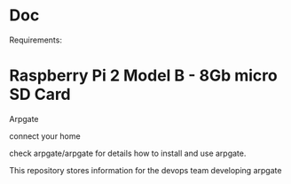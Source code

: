 # Doc

Requirements:

Raspberry Pi 2 Model B - 8Gb micro SD Card
==========================================

Arpgate

connect your home

check arpgate/arpgate for details how to install and use arpgate.

This repository stores information for the devops team developing arpgate




